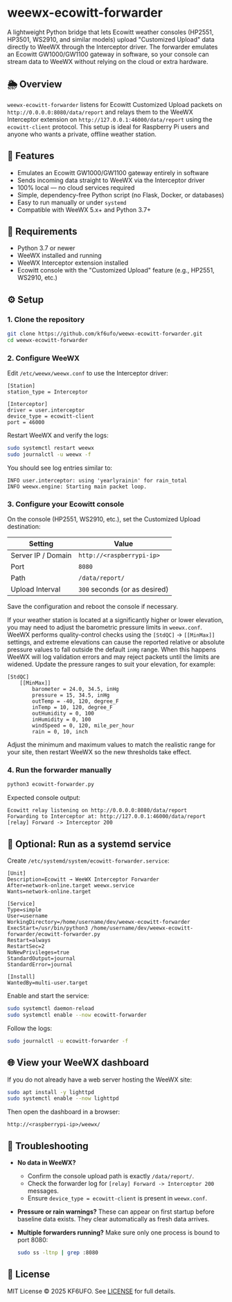 # weewx-ecowitt-forwarder

A lightweight Python bridge that lets Ecowitt weather consoles (HP2551, HP3501, WS2910, and similar models) upload "Customized Upload" data directly to WeeWX through the Interceptor driver. The forwarder emulates an Ecowitt GW1000/GW1100 gateway in software, so your console can stream data to WeeWX without relying on the cloud or extra hardware.

## 🌦️ Overview

`weewx-ecowitt-forwarder` listens for Ecowitt Customized Upload packets on `http://0.0.0.0:8080/data/report` and relays them to the WeeWX Interceptor extension on `http://127.0.0.1:46000/data/report` using the `ecowitt-client` protocol. This setup is ideal for Raspberry Pi users and anyone who wants a private, offline weather station.

## 🚀 Features

- Emulates an Ecowitt GW1000/GW1100 gateway entirely in software
- Sends incoming data straight to WeeWX via the Interceptor driver
- 100% local — no cloud services required
- Simple, dependency-free Python script (no Flask, Docker, or databases)
- Easy to run manually or under `systemd`
- Compatible with WeeWX 5.x+ and Python 3.7+

## 🧰 Requirements

- Python 3.7 or newer
- WeeWX installed and running
- WeeWX Interceptor extension installed
- Ecowitt console with the "Customized Upload" feature (e.g., HP2551, WS2910, etc.)

## ⚙️ Setup

### 1. Clone the repository

```bash
git clone https://github.com/kf6ufo/weewx-ecowitt-forwarder.git
cd weewx-ecowitt-forwarder
```

### 2. Configure WeeWX

Edit `/etc/weewx/weewx.conf` to use the Interceptor driver:

```
[Station]
station_type = Interceptor

[Interceptor]
driver = user.interceptor
device_type = ecowitt-client
port = 46000
```

Restart WeeWX and verify the logs:

```bash
sudo systemctl restart weewx
sudo journalctl -u weewx -f
```

You should see log entries similar to:

```
INFO user.interceptor: using 'yearlyrainin' for rain_total
INFO weewx.engine: Starting main packet loop.
```

### 3. Configure your Ecowitt console

On the console (HP2551, WS2910, etc.), set the Customized Upload destination:

| Setting              | Value                          |
| -------------------- | ------------------------------ |
| Server IP / Domain   | `http://<raspberrypi-ip>`      |
| Port                 | `8080`                         |
| Path                 | `/data/report/`                |
| Upload Interval      | `300` seconds (or as desired)  |

Save the configuration and reboot the console if necessary.

If your weather station is located at a significantly higher or lower elevation, you may need to adjust the barometric pressure limits in `weewx.conf`. WeeWX performs quality-control checks using the `[StdQC]` → `[[MinMax]]` settings, and extreme elevations can cause the reported relative or absolute pressure values to fall outside the default `inHg` range. When this happens WeeWX will log validation errors and may reject packets until the limits are widened. Update the pressure ranges to suit your elevation, for example:

```
[StdQC]
    [[MinMax]]
        barometer = 24.0, 34.5, inHg
        pressure = 15, 34.5, inHg
        outTemp = -40, 120, degree_F
        inTemp = 10, 120, degree_F
        outHumidity = 0, 100
        inHumidity = 0, 100
        windSpeed = 0, 120, mile_per_hour
        rain = 0, 10, inch
```

Adjust the minimum and maximum values to match the realistic range for your site, then restart WeeWX so the new thresholds take effect.

### 4. Run the forwarder manually

```bash
python3 ecowitt-forwarder.py
```

Expected console output:

```
Ecowitt relay listening on http://0.0.0.0:8080/data/report
Forwarding to Interceptor at: http://127.0.0.1:46000/data/report
[relay] Forward -> Interceptor 200
```

## 🔁 Optional: Run as a systemd service

Create `/etc/systemd/system/ecowitt-forwarder.service`:

```
[Unit]
Description=Ecowitt → WeeWX Interceptor Forwarder
After=network-online.target weewx.service
Wants=network-online.target

[Service]
Type=simple
User=username
WorkingDirectory=/home/username/dev/weewx-ecowitt-forwarder
ExecStart=/usr/bin/python3 /home/username/dev/weewx-ecowitt-forwarder/ecowitt-forwarder.py
Restart=always
RestartSec=2
NoNewPrivileges=true
StandardOutput=journal
StandardError=journal

[Install]
WantedBy=multi-user.target
```

Enable and start the service:

```bash
sudo systemctl daemon-reload
sudo systemctl enable --now ecowitt-forwarder
```

Follow the logs:

```bash
sudo journalctl -u ecowitt-forwarder -f
```

## 🌐 View your WeeWX dashboard

If you do not already have a web server hosting the WeeWX site:

```bash
sudo apt install -y lighttpd
sudo systemctl enable --now lighttpd
```

Then open the dashboard in a browser:

```
http://<raspberrypi-ip>/weewx/
```

## 🧪 Troubleshooting

- **No data in WeeWX?**
  - Confirm the console upload path is exactly `/data/report/`.
  - Check the forwarder log for `[relay] Forward -> Interceptor 200` messages.
  - Ensure `device_type = ecowitt-client` is present in `weewx.conf`.
- **Pressure or rain warnings?** These can appear on first startup before baseline data exists. They clear automatically as fresh data arrives.
- **Multiple forwarders running?** Make sure only one process is bound to port 8080:

  ```bash
  sudo ss -ltnp | grep :8080
  ```

## 📜 License

MIT License © 2025 KF6UFO. See [LICENSE](LICENSE) for full details.
